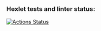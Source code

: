 ### Hexlet tests and linter status:
[![Actions Status](https://github.com/Smacktur/python-project-49/workflows/hexlet-check/badge.svg)](https://github.com/Smacktur/python-project-49/actions)